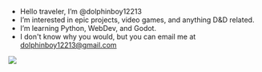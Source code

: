-  Hello traveler, I’m @dolphinboy12213
- I’m interested in epic projects, video games, and anything D&D related.
- I’m learning Python, WebDev, and Godot.
- I don't know why you would, but you can email me at dolphinboy12213@gmail.com


![](https://komarev.com/ghpvc/?username=dolphinboy12213&style=plastic&color=65e8b4)

<!---
dolphinboy12213/dolphinboy12213 is a ✨ special ✨ repository because its `README.md` (this file) appears on your GitHub profile.
You can click the Preview link to take a look at your changes.
--->
